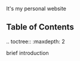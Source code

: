 It's my personal website

Table of Contents
-----------------

.. toctree::
    :maxdepth: 2

   brief
   introduction

